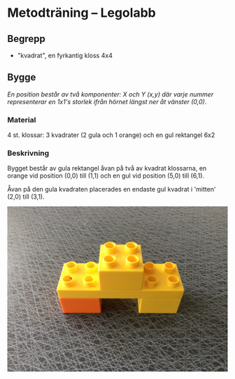 # Metodträning – Legolabb

## Begrepp

- "kvadrat", en fyrkantig kloss 4x4

## Bygge

_En position består av två komponenter: X och Y (x,y) där varje nummer representerar en 1x1's storlek ifrån hörnet längst ner åt vänster (0,0)_.

### Material

4 st. klossar: 3 kvadrater (2 gula och 1 orange) och en gul rektangel 6x2

### Beskrivning

Bygget består av gula rektangel åvan på två av kvadrat klossarna, en orange vid position (0,0) till (1,1) och en gul vid position (5,0) till (6,1).

Åvan på den gula kvadraten placerades en endaste gul kvadrat i 'mitten' (2,0) till (3,1).

![Foto](./IMG_1106.jpeg)
